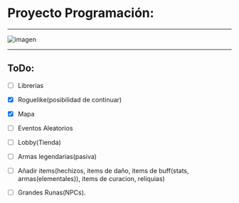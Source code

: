 # Proyecto Programación:

---

![imagen](https://cdn.computerhoy.com/sites/navi.axelspringer.es/public/media/image/2022/02/elden-ring-ya-juego-mejor-puntuado-historia-superando-mario-zelda-2626797.jpg?tf=3840x)

---


## ToDo:

- [ ] Librerias

- [x] Roguelike(posibilidad de continuar)

- [x] Mapa

- [ ] Eventos Aleatorios

- [ ] Lobby(Tienda)

- [ ] Armas legendarias(pasiva)

- [ ] Añadir items(hechizos, items de daño, items de buff(stats, armas(elementales)), items de curacion, reliquias)

- [ ] Grandes Runas(NPCs).


